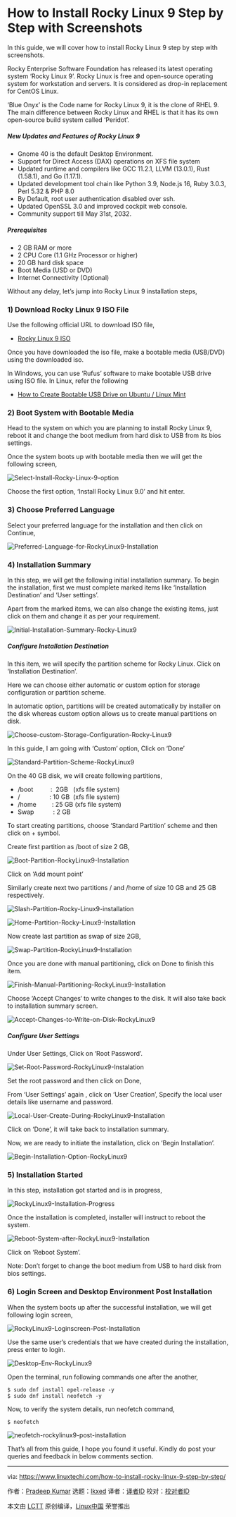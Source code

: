 [#]: subject: "How to Install Rocky Linux 9 Step by Step with Screenshots"
[#]: via: "https://www.linuxtechi.com/how-to-install-rocky-linux-9-step-by-step/"
[#]: author: "Pradeep Kumar https://www.linuxtechi.com/author/pradeep/"
[#]: collector: "lkxed"
[#]: translator: " "
[#]: reviewer: " "
[#]: publisher: " "
[#]: url: " "

How to Install Rocky Linux 9 Step by Step with Screenshots
======
In this guide, we will cover how to install Rocky Linux 9 step by step with screenshots.

Rocky Enterprise Software Foundation has released its latest operating system ‘Rocky Linux 9’. Rocky Linux is free and open-source operating system for workstation and servers. It is considered as drop-in replacement for CentOS Linux.

‘Blue Onyx’ is the Code name for Rocky Linux 9, it is the clone of RHEL 9. The main difference between Rocky Linux and RHEL is that it has its own open-source build system called ‘Peridot’.

##### New Updates and Features of Rocky Linux 9

* Gnome 40 is the default Desktop Environment.
* Support for Direct Access (DAX) operations on XFS file system
* Updated runtime and compilers like GCC 11.2.1, LLVM (13.0.1), Rust (1.58.1), and Go (1.17.1).
* Updated development tool chain like Python 3.9, Node.js 16, Ruby 3.0.3, Perl 5.32 & PHP 8.0
* By Default, root user authentication disabled over ssh.
* Updated OpenSSL 3.0 and improved cockpit web console.
* Community support till May 31st, 2032.

##### Prerequisites

* 2 GB RAM or more
* 2 CPU Core (1.1 GHz Processor or higher)
* 20 GB hard disk space
* Boot Media (USD or DVD)
* Internet Connectivity (Optional)

Without any delay, let’s jump into Rocky Linux 9 installation steps,

### 1) Download Rocky Linux 9 ISO File

Use the following official URL to download ISO file,

* [Rocky Linux 9 ISO][1]

Once you have downloaded the iso file, make a bootable media (USB/DVD) using the downloaded iso.

In Windows, you can use ‘Rufus’ software to make bootable USB drive using ISO file. In Linux, refer the following

* [How to Create Bootable USB Drive on Ubuntu / Linux Mint][2]

### 2) Boot System with Bootable Media

Head to the system on which you are planning to install Rocky Linux 9, reboot it and change the boot medium from hard disk to USB from its bios settings.

Once the system boots up with bootable media then we will get the following screen,

![Select-Install-Rocky-Linux-9-option][3]

Choose the first option, ‘Install Rocky Linux 9.0’ and hit enter.

### 3) Choose Preferred Language

Select your preferred language for the installation and then click on Continue,

![Preferred-Language-for-RockyLinux9-Installation][4]

### 4) Installation Summary

In this step, we will get the following initial installation summary. To begin the installation, first we must complete marked items like ‘Installation Destination’ and ‘User settings’.

Apart from the marked items, we can also change the existing items, just click on them and change it as per your requirement.

![Initial-Installation-Summary-Rocky-Linux9][5]

##### Configure Installation Destination

In this item, we will specify the partition scheme for Rocky Linux. Click on ‘Installation Destination’.

Here we can choose either automatic or custom option for storage configuration or partition scheme.

In automatic option, partitions will be created automatically by installer on the disk whereas custom option allows us to create manual partitions on disk.

![Choose-custom-Storage-Configuration-Rocky-Linux9][6]

In this guide, I am going with ‘Custom’ option, Click on ‘Done’

![Standard-Partition-Scheme-RockyLinux9][7]

On the 40 GB disk, we will create following partitions,

* /boot          :  2GB   (xfs file system)
* /                 : 10 GB  (xfs file system)
* /home         : 25 GB (xfs file system)
* Swap           : 2 GB

To start creating partitions, choose ‘Standard Partition’ scheme and then click on + symbol.

Create first partition as /boot of size 2 GB,

![Boot-Partition-RockyLinux9-Installation][8]

Click on ‘Add mount point’

Similarly create next two partitions / and /home of size 10 GB and 25 GB respectively.

![Slash-Partition-Rocky-Linux9-installation][9]

![Home-Partition-Rocky-Linux9-Installation][10]

Now create last partition as swap of size 2GB,

![Swap-Partition-RockyLinux9-Installation][11]

Once you are done with manual partitioning, click on Done to finish this item.

![Finish-Manual-Partitioning-RockyLinux9-Installation][12]

Choose ‘Accept Changes‘ to write changes to the disk. It will also take back to installation summary screen.

![Accept-Changes-to-Write-on-Disk-RockyLinux9][13]

##### Configure User Settings

Under User Settings, Click on ‘Root Password’.

![Set-Root-Password-RockyLinux9-Instalation][14]

Set the root password and then click on Done,

From ‘User Settings’ again , click on ‘User Creation’, Specify the local user details like username and password.

![Local-User-Create-During-RockyLinux9-Installation][15]

Click on ‘Done’, it will take back to installation summary.

Now, we are ready to initiate the installation, click on ‘Begin Installation’.

![Begin-Installation-Option-RockyLinux9][16]

### 5) Installation Started

In this step, installation got started and is in progress,

![RockyLinux9-Installation-Progress][17]

Once the installation is completed, installer will instruct to reboot the system.

![Reboot-System-after-RockyLinux9-Installation][18]

Click on ‘Reboot System’.

Note: Don’t forget to change the boot medium from USB to hard disk from bios settings.

### 6) Login Screen and Desktop Environment Post Installation

When the system boots up after the successful installation, we will get following login screen,

![RockyLinux9-Loginscreen-Post-Installation][19]

Use the same user’s credentials that we have created during the installation, press enter to login.

![Desktop-Env-RockyLinux9][20]

Open the terminal, run following commands one after the another,

```
$ sudo dnf install epel-release -y
$ sudo dnf install neofetch -y
```

Now, to verify the system details, run neofetch command,

```
$ neofetch
```

![neofetch-rockylinux9-post-installation][21]

That’s all from this guide, I hope you found it useful. Kindly do post your queries and feedback in below comments section.

--------------------------------------------------------------------------------

via: https://www.linuxtechi.com/how-to-install-rocky-linux-9-step-by-step/

作者：[Pradeep Kumar][a]
选题：[lkxed][b]
译者：[译者ID](https://github.com/译者ID)
校对：[校对者ID](https://github.com/校对者ID)

本文由 [LCTT](https://github.com/LCTT/TranslateProject) 原创编译，[Linux中国](https://linux.cn/) 荣誉推出

[a]: https://www.linuxtechi.com/author/pradeep/
[b]: https://github.com/lkxed
[1]: https://rockylinux.org/download
[2]: https://www.linuxtechi.com/create-bootable-usb-disk-dvd-ubuntu-linux-mint/
[3]: https://www.linuxtechi.com/wp-content/uploads/2022/07/Select-Install-Rocky-Linux-9-option.png
[4]: https://www.linuxtechi.com/wp-content/uploads/2022/07/Preferred-Language-for-RockyLinux9-Installation.png
[5]: https://www.linuxtechi.com/wp-content/uploads/2022/07/Initial-Installation-Summary-Rocky-Linux9.png
[6]: https://www.linuxtechi.com/wp-content/uploads/2022/07/Choose-custom-Storage-Configuration-Rocky-Linux9.png
[7]: https://www.linuxtechi.com/wp-content/uploads/2022/07/Standard-Partition-Scheme-RockyLinux9.png
[8]: https://www.linuxtechi.com/wp-content/uploads/2022/07/Boot-Partition-RockyLinux9-Installation.png
[9]: https://www.linuxtechi.com/wp-content/uploads/2022/07/Slash-Partition-Rocky-Linux9-installation.png
[10]: https://www.linuxtechi.com/wp-content/uploads/2022/07/Home-Partition-Rocky-Linux9-Installation.png
[11]: https://www.linuxtechi.com/wp-content/uploads/2022/07/Swap-Partition-RockyLinux9-Installation.png
[12]: https://www.linuxtechi.com/wp-content/uploads/2022/07/Finish-Manual-Partitioning-RockyLinux9-Installation.png
[13]: https://www.linuxtechi.com/wp-content/uploads/2022/07/Accept-Changes-to-Write-on-Disk-RockyLinux9.png
[14]: https://www.linuxtechi.com/wp-content/uploads/2022/07/Set-Root-Password-RockyLinux9-Instalation.png
[15]: https://www.linuxtechi.com/wp-content/uploads/2022/07/Local-User-Create-During-RockyLinux9-Installation.png
[16]: https://www.linuxtechi.com/wp-content/uploads/2022/07/Begin-Installation-Option-RockyLinux9.png
[17]: https://www.linuxtechi.com/wp-content/uploads/2022/07/RockyLinux9-Installation-Progress.png
[18]: https://www.linuxtechi.com/wp-content/uploads/2022/07/Reboot-System-after-RockyLinux9-Installation.png
[19]: https://www.linuxtechi.com/wp-content/uploads/2022/07/RockyLinux9-Loginscreen-Post-Installation.png
[20]: https://www.linuxtechi.com/wp-content/uploads/2022/07/Desktop-Env-RockyLinux9.png
[21]: https://www.linuxtechi.com/wp-content/uploads/2022/07/neofetch-rockylinux9-post-installation.png
